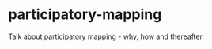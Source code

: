 participatory-mapping
=====================

Talk about participatory mapping - why, how and thereafter. 